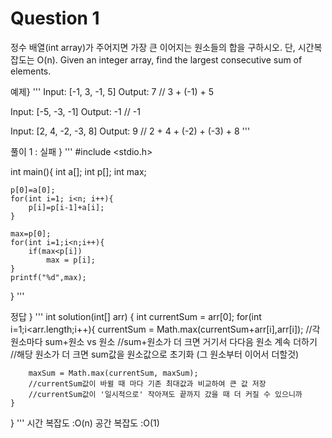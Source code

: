 # Question 1
정수 배열(int array)가 주어지면 가장 큰 이어지는 원소들의 합을 구하시오. 단, 시간복잡도는 O(n).
Given an integer array, find the largest consecutive sum of elements.

예제}
'''
Input: [-1, 3, -1, 5]
Output: 7 // 3 + (-1) + 5


Input: [-5, -3, -1]
Output: -1 // -1

Input: [2, 4, -2, -3, 8]
Output: 9 // 2 + 4 + (-2) + (-3) + 8
'''

풀이 1 : 실패 }
'''
#include <stdio.h>

int main(){
	int a[];
	int p[];
	int max;

	p[0]=a[0];
	for(int i=1; i<n; i++){
		p[i]=p[i-1]+a[i];
	}
	
	max=p[0];
	for(int i=1;i<n;i++){
		if(max<p[i])
			max = p[i];
	}
	printf("%d",max);
}
'''

정답 }
'''
int solution(int[] arr)
{
	int currentSum = arr[0];
	for(int i=1;i<arr.length;i++){
		currentSum = Math.max(currentSum+arr[i],arr[i]);
		//각 원소마다 sum+원소 vs 원소
		//sum+원소가 더 크면 거기서 다다음 원소 계속 더하기
		//해당 원소가 더 크면 sum값을 원소값으로 초기화 (그 원소부터 이어서 더할것)

		maxSum = Math.max(currentSum, maxSum);
		//currentSum값이 바뀔 때 마다 기존 최대값과 비교하여 큰 값 저장
		//currentSum값이 '일시적으로' 작아져도 끝까지 갔을 때 더 커질 수 있으니까
	}
}
'''
시간 복잡도 :O(n)
공간 복잡도 :O(1)
